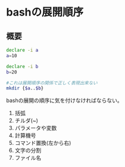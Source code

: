 # bashの展開順序
## 概要

```bash
declare -i a
a=10

declare -i b
b=20

#これは展開順序の関係で正しく表現出来ない
mkdir {$a..$b}
```

bashの展開の順序に気を付けなければならない。
1. 括弧
2. チルダ(~)
3. パラメータや変数
4. 計算機号
5. コマンド置換(左から右)
6. 文字の分割
7. ファイル名
